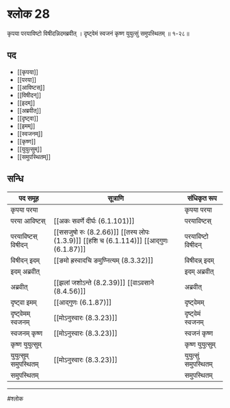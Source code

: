# श्लोक 28

कृपया परयाविष्टो विषीदन्निदमब्रवीत् ।
दृष्ट्वेमं स्वजनं कृष्ण युयुत्सुं समुपस्थितम् ॥ १-२८॥


## पद 

- [[कृपया]]
- [[परया]]
- [[आविष्टस्]]
- [[विषीदन्]]
- [[इदम्]]
- [[अब्रवीत्]]
- [[दृष्ट्वा]]
- [[इमम्]]
- [[स्वजनम्]]
- [[कृष्ण]]
- [[युयुत्सुम्]]
- [[समुपस्थितम्]]

## सन्धि

| पद समूह | सूत्राणि | संधिकृत रूप |
| ----- | ----- | ----- |
| कृपया परया |  | कृपया परया |
| परया आविष्टस् |  [[अकः सवर्णे दीर्घः (6.1.101)]] | परयाविष्टस् |
| परयाविष्टस् विषीदन् |  [[ससजुषो रुः (8.2.66)]] [[तस्य लोपः (1.3.9)]] [[हशि च (6.1.114)]] [[आद्गुणः (6.1.87)]] | परयाविष्टो विषीदन् |
| विषीदन् इदम् |  [[ङमो ह्रस्वादचि ङमुण्नित्यम् (8.3.32)]] | विषीदन्न् इदम् |
| इदम् अब्रवीत् |  | इदम् अब्रवीत् |
| अब्रवीत् |  [[झलां जशोऽन्ते (8.2.39)]] [[वाऽवसाने (8.4.56)]] | अब्रवीत् |
| दृष्ट्वा इमम् |  [[आद्गुणः (6.1.87)]] | दृष्ट्वेमम् |
| दृष्ट्वेमम् स्वजनम् |  [[मोऽनुस्वारः (8.3.23)]] | दृष्ट्वेमं स्वजनम् |
| स्वजनम् कृष्ण |  [[मोऽनुस्वारः (8.3.23)]] | स्वजनं कृष्ण |
| कृष्ण युयुत्सुम् |  | कृष्ण युयुत्सुम् |
| युयुत्सुम् समुपस्थितम् |  [[मोऽनुस्वारः (8.3.23)]] | युयुत्सुं समुपस्थितम् |
| समुपस्थितम् |  | समुपस्थितम् |


---

#श्लोक